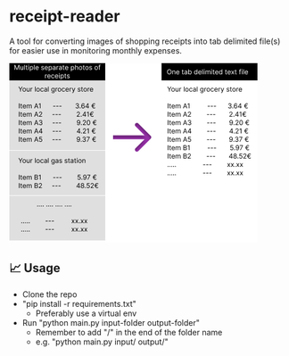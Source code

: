 # receipt-reader
A tool for converting images of shopping receipts into tab delimited file(s) for easier use in monitoring monthly expenses.

![git_figure](git_fig_receipt.png)


## 📈 Usage

- Clone the repo
- "pip install -r requirements.txt"
    - Preferably use a virtual env
- Run "python main.py input-folder output-folder"
    - Remember to add "/" in the end of the folder name
    - e.g. "python main.py input/ output/"

